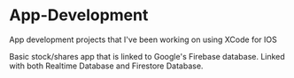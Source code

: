 # App-Development
App development projects that I've been working on using XCode for IOS

Basic stock/shares app that is linked to Google's Firebase database. Linked with both Realtime Database and Firestore Database.
